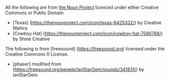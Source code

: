 All the following are from [the Noun Project](https://thenounproject.com) licenced under either Creative Commons or Public Domain

* [Texas] (https://thenounproject.com/icon/texas-6425332/) by Creative Mahira
* [Cowboy Hat] (https://thenounproject.com/icon/cowboy-hat-7580788/) by Shine Creative

The following is from [freesound] (https://freesound.org) licensed under the Creative Commons 0 License. 
* [phaser] modified from (https://freesound.org/people/IanStarGem/sounds/341831/) by IanStarGem
